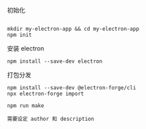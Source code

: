 
初始化
```

mkdir my-electron-app && cd my-electron-app
npm init

```


安装 electron
```
npm install --save-dev electron

```


打包分发
```
npm install --save-dev @electron-forge/cli  
npx electron-forge import

npm run make

需要设定 author 和 description
```


